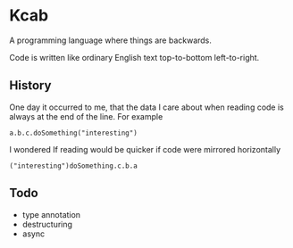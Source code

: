 # Kcab

A programming language where things are backwards.

Code is written like ordinary English text top-to-bottom left-to-right.



## History

One day it occurred to me, that the data I care about when reading code is always at the end of the line. For example

```
a.b.c.doSomething("interesting")
```

I wondered If reading would be quicker if code were mirrored horizontally

```
("interesting")doSomething.c.b.a
```

## Todo

- type annotation
- destructuring
- async